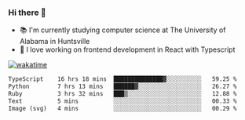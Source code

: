 ### Hi there 👋

- 📚 I'm currently studying computer science at The University of Alabama in Huntsville
- 🔭 I love working on frontend development in React with Typescript

[![wakatime](https://wakatime.com/badge/user/b5c44ac9-032b-4e67-a6d5-1044b80d90bd.svg)](https://wakatime.com/@b5c44ac9-032b-4e67-a6d5-1044b80d90bd)

<!--START_SECTION:waka-->

```txt
TypeScript    16 hrs 18 mins  ██████████████▓░░░░░░░░░░   59.25 %
Python        7 hrs 13 mins   ██████▓░░░░░░░░░░░░░░░░░░   26.27 %
Ruby          3 hrs 32 mins   ███▒░░░░░░░░░░░░░░░░░░░░░   12.88 %
Text          5 mins          ░░░░░░░░░░░░░░░░░░░░░░░░░   00.33 %
Image (svg)   4 mins          ░░░░░░░░░░░░░░░░░░░░░░░░░   00.29 %
```

<!--END_SECTION:waka-->

<!--
**salsajeries/salsajeries** is a ✨ _special_ ✨ repository because its `README.md` (this file) appears on your GitHub profile.

Here are some ideas to get you started:

- 🔭 I’m currently working on ...
- 🌱 I’m currently learning ...
- 👯 I’m looking to collaborate on ...
- 🤔 I’m looking for help with ...
- 💬 Ask me about ...
- 📫 How to reach me: ...
- 😄 Pronouns: ...
- ⚡ Fun fact: ...
-->

